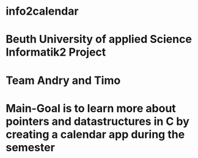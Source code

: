 # info2calendar
# Beuth University of applied Science Informatik2 Project
# Team Andry and Timo
# Main-Goal is to learn more about pointers and datastructures in C by creating a calendar app during the semester
